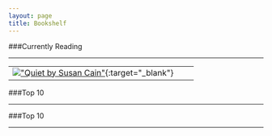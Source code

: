 ```yaml
---
layout: page
title: Bookshelf
---
```


###Currently Reading
- - -

|               |               |               |
|:-------------:|:-------------:|:-------------:|
|[!["Quiet by Susan Cain"][Quiet]](http://www.amazon.com/Quiet-Power-Introverts-World-Talking/dp/0307352153/){:target="_blank"}|    |    |


###Top 10
- - -


###Top 10
- - -


[Quiet]: http://ecx.images-amazon.com/images/I/41m0N7IIcsL._SX323_BO1,204,203,200_.jpg "Quiet by Susan Cain"